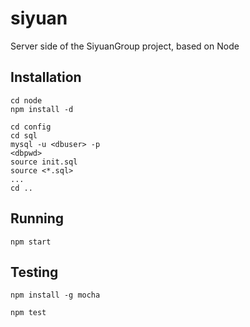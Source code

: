 # siyuan

Server side of the SiyuanGroup project, based on Node


## Installation

```shell
cd node
npm install -d
```

```shell
cd config
cd sql
mysql -u <dbuser> -p
<dbpwd>
source init.sql
source <*.sql>
...
cd ..
```


## Running

```shell
npm start
```


## Testing

```shell
npm install -g mocha
```

```shell
npm test
```
